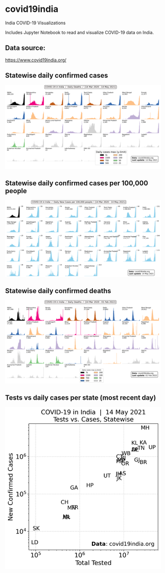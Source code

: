 # covid19india
India COVID-19 Visualizations

Includes Jupyter Notebook to read and visualize COVID-19 data on India.

## Data source: 
https://www.covid19india.org/

## Statewise daily confirmed cases 
![](https://github.com/avkarmalkar/covid19india/blob/main/plots/daily_confirmed.png?raw=true)

## Statewise daily confirmed cases per 100,000 people
![](https://github.com/avkarmalkar/covid19india/blob/main/plots/daily_confirmed_perCapita.png?raw=true)

## Statewise daily confirmed deaths
![](https://github.com/avkarmalkar/covid19india/blob/main/plots/daily_deaths.png?raw=true)

## Tests vs daily cases per state (most recent day)
![](https://github.com/avkarmalkar/covid19india/blob/main/plots/daily_tested_vs_confirmed.png?raw=true)
